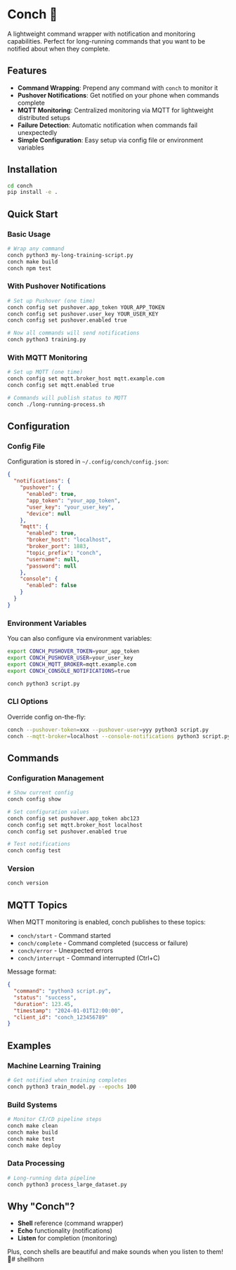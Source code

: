 # Conch 🐚

A lightweight command wrapper with notification and monitoring capabilities. Perfect for long-running commands that you want to be notified about when they complete.

## Features

- **Command Wrapping**: Prepend any command with `conch` to monitor it
- **Pushover Notifications**: Get notified on your phone when commands complete
- **MQTT Monitoring**: Centralized monitoring via MQTT for lightweight distributed setups
- **Failure Detection**: Automatic notification when commands fail unexpectedly
- **Simple Configuration**: Easy setup via config file or environment variables

## Installation

```bash
cd conch
pip install -e .
```

## Quick Start

### Basic Usage
```bash
# Wrap any command
conch python3 my-long-training-script.py
conch make build
conch npm test
```

### With Pushover Notifications
```bash
# Set up Pushover (one time)
conch config set pushover.app_token YOUR_APP_TOKEN
conch config set pushover.user_key YOUR_USER_KEY  
conch config set pushover.enabled true

# Now all commands will send notifications
conch python3 training.py
```

### With MQTT Monitoring
```bash
# Set up MQTT (one time)
conch config set mqtt.broker_host mqtt.example.com
conch config set mqtt.enabled true

# Commands will publish status to MQTT
conch ./long-running-process.sh
```

## Configuration

### Config File
Configuration is stored in `~/.config/conch/config.json`:

```json
{
  "notifications": {
    "pushover": {
      "enabled": true,
      "app_token": "your_app_token",
      "user_key": "your_user_key",
      "device": null
    },
    "mqtt": {
      "enabled": true,
      "broker_host": "localhost",
      "broker_port": 1883,
      "topic_prefix": "conch",
      "username": null,
      "password": null
    },
    "console": {
      "enabled": false
    }
  }
}
```

### Environment Variables
You can also configure via environment variables:

```bash
export CONCH_PUSHOVER_TOKEN=your_app_token
export CONCH_PUSHOVER_USER=your_user_key
export CONCH_MQTT_BROKER=mqtt.example.com
export CONCH_CONSOLE_NOTIFICATIONS=true

conch python3 script.py
```

### CLI Options
Override config on-the-fly:

```bash
conch --pushover-token=xxx --pushover-user=yyy python3 script.py
conch --mqtt-broker=localhost --console-notifications python3 script.py
```

## Commands

### Configuration Management
```bash
# Show current config
conch config show

# Set configuration values
conch config set pushover.app_token abc123
conch config set mqtt.broker_host localhost
conch config set pushover.enabled true

# Test notifications
conch config test
```

### Version
```bash
conch version
```

## MQTT Topics

When MQTT monitoring is enabled, conch publishes to these topics:

- `conch/start` - Command started
- `conch/complete` - Command completed (success or failure)
- `conch/error` - Unexpected errors
- `conch/interrupt` - Command interrupted (Ctrl+C)

Message format:
```json
{
  "command": "python3 script.py",
  "status": "success",
  "duration": 123.45,
  "timestamp": "2024-01-01T12:00:00",
  "client_id": "conch_123456789"
}
```

## Examples

### Machine Learning Training
```bash
# Get notified when training completes
conch python3 train_model.py --epochs 100
```

### Build Systems
```bash
# Monitor CI/CD pipeline steps
conch make clean
conch make build
conch make test
conch make deploy
```

### Data Processing
```bash
# Long-running data pipeline
conch python3 process_large_dataset.py
```

## Why "Conch"?

- **Shell** reference (command wrapper)
- **Echo** functionality (notifications)  
- **Listen** for completion (monitoring)

Plus, conch shells are beautiful and make sounds when you listen to them! 🐚# shellhorn
